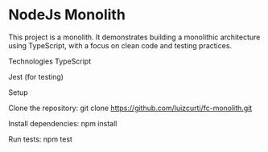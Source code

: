 # NodeJs Monolith

This project is a monolith. It demonstrates building a monolithic architecture using TypeScript, with a focus on clean code and testing practices.

Technologies
TypeScript

Jest (for testing)

Setup

Clone the repository:
git clone https://github.com/luizcurti/fc-monolith.git

Install dependencies:
npm install

Run tests:
npm test
